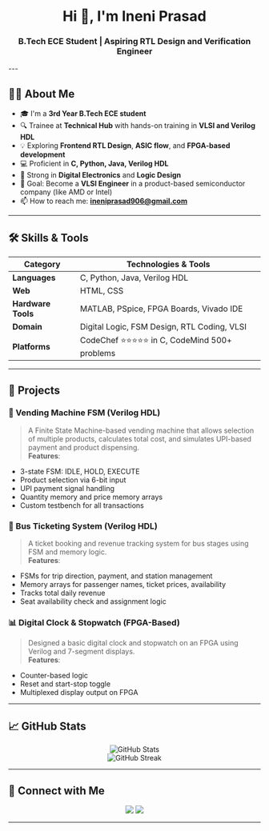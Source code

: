 <!-- GitHub Profile README for Ineni Prasad -->

<h1 align="center">Hi 👋, I'm Ineni Prasad</h1>
<h3 align="center">B.Tech ECE Student | Aspiring RTL Design and Verification Engineer</h3>
---

## 🙋‍♂️ About Me

- 🎓 I'm a **3rd Year B.Tech ECE student**
- 🔍 Trainee at **Technical Hub** with hands-on training in **VLSI and Verilog HDL**
- 💡 Exploring **Frontend RTL Design**, **ASIC flow**, and **FPGA-based development**
- 💻 Proficient in **C, Python, Java, Verilog HDL**
- 🧠 Strong in **Digital Electronics** and **Logic Design**
- 🎯 Goal: Become a **VLSI Engineer** in a product-based semiconductor company (like AMD or Intel)
- 📫 How to reach me: **[ineniprasad906@gmail.com](mailto:ineniprasad906@gmail.com)**  

---

## 🛠️ Skills & Tools

| Category        | Technologies & Tools                            |
|----------------|--------------------------------------------------|
| **Languages**   | C, Python, Java, Verilog HDL                    |
| **Web**         | HTML, CSS                                       |
| **Hardware Tools** | MATLAB, PSpice, FPGA Boards, Vivado IDE     |
| **Domain**      | Digital Logic, FSM Design, RTL Coding, VLSI    |
| **Platforms**   | CodeChef ⭐⭐⭐⭐⭐ in C, CodeMind 500+ problems     |

---

## 💼 Projects

### 🔌 Vending Machine FSM (Verilog HDL)
> A Finite State Machine-based vending machine that allows selection of multiple products, calculates total cost, and simulates UPI-based payment and product dispensing.  
**Features**:
- 3-state FSM: IDLE, HOLD, EXECUTE  
- Product selection via 6-bit input  
- UPI payment signal handling  
- Quantity memory and price memory arrays  
- Custom testbench for all transactions  

### 🚌 Bus Ticketing System (Verilog HDL)
> A ticket booking and revenue tracking system for bus stages using FSM and memory logic.  
**Features**:
- FSMs for trip direction, payment, and station management  
- Memory arrays for passenger names, ticket prices, availability  
- Tracks total daily revenue  
- Seat availability check and assignment logic  

### 📊 Digital Clock & Stopwatch (FPGA-Based)
> Designed a basic digital clock and stopwatch on an FPGA using Verilog and 7-segment displays.  
**Features**:
- Counter-based logic  
- Reset and start-stop toggle  
- Multiplexed display output on FPGA

---

## 📈 GitHub Stats

<p align="center">
  <img src="https://github-readme-stats.vercel.app/api?username=your-github-username&show_icons=true&theme=radical" alt="GitHub Stats" />
  <br>
  <img src="https://github-readme-streak-stats.herokuapp.com/?user=your-github-username&theme=radical" alt="GitHub Streak" />
</p>

---

## 🔗 Connect with Me

<p align="center">
  <a href="https://linkedin.com/in/ineni-prasad"><img src="https://img.shields.io/badge/LinkedIn-blue?style=for-the-badge&logo=linkedin" /></a>
  <a href="mailto:ineni.prasad@email.com"><img src="https://img.shields.io/badge/Email-D14836?style=for-the-badge&logo=gmail&logoColor=white" /></a>
</p>

---

